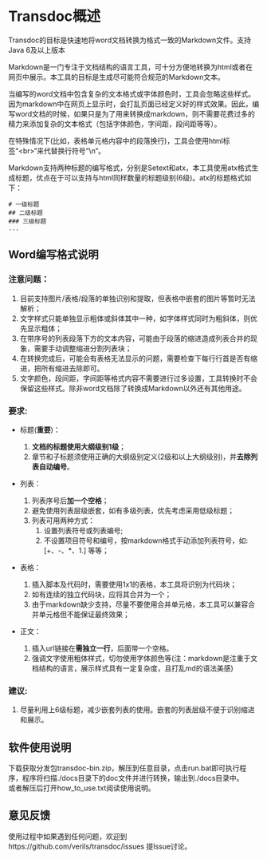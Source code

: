 # Transdoc概述

Transdoc的目标是快速地将word文档转换为格式一致的Markdown文件。支持Java 6及以上版本

Markdown是一门专注于文档结构的语言工具，可十分方便地转换为html或者在网页中展示。本工具的目标是生成尽可能符合规范的Markdown文本。

当编写的word文档中包含复杂的文本格式或字体颜色时，工具会忽略这些样式。因为markdown中在网页上显示时，会打乱页面已经定义好的样式效果。因此，编写word文档的时候，如果只是为了用来转换成markdown，则不需要花费过多的精力来添加复杂的文本格式（包括字体颜色，字间距，段间距等等）。

在特殊情况下(比如，表格单元格内容中的段落换行)，工具会使用html标签“&lt;br&gt;“来代替换行符号“\n“。

Markdown支持两种标题的编写格式，分别是Setext和atx，本工具使用atx格式生成标题，优点在于可以支持与html同样数量的标题级别(6级)。atx的标题格式如下：  

	# 一级标题  
	## 二级标题  
	### 三级标题  
	...

## Word编写格式说明

### 注意问题：

1. 目前支持图片/表格/段落的单独识别和提取，但表格中嵌套的图片等暂时无法解析；
2. 文字样式只能单独显示粗体或斜体其中一种，如字体样式同时为粗斜体，则优先显示粗体；
3. 在带序号的列表段落下方的文本内容，可能由于段落的缩进造成列表合并的现象，需要手动调整缩进分割列表块；
4. 在转换完成后，可能会有表格无法显示的问题，需要检查下每行行首是否有缩进，把所有缩进去除即可。
5. 文字颜色，段间距，字间距等格式内容不需要进行过多设置，工具转换时不会保留这些样式。除非word文档除了转换成Markdown以外还有其他用途。

### 要求:

- 标题(**重要**)：
    1. **文档的标题使用大纲级别1级**；
    2. 章节和子标题须使用正确的大纲级别定义(2级和以上大纲级别)，并**去除列表自动编号**。

- 列表：
    1. 列表序号后**加一个空格**；
    2. 避免使用列表层级嵌套，如有多级列表，优先考虑采用低级标题；
    3. 列表可用两种方式：  
        1) 设置列表符号或列表编号;  
        2) 不设置项目符号和编号，按markdown格式手动添加列表符号，如:[+、-、*、1.] 等等；

- 表格：
    1. 插入脚本及代码时，需要使用1x1的表格，本工具将识别为代码块；
    2. 如有连续的独立代码块，应将其合并为一个；
    2. 由于markdown缺少支持，尽量不要使用合并单元格，本工具可以兼容合并单元格但不能保证最终效果；

- 正文：
    1. 插入url链接在**需独立一行**，后面带一个空格。
    2. 强调文字使用粗体样式，切勿使用字体颜色等(注：markdown是注重于文档结构的语言，展示样式具有一定复杂度，且打乱md的语法美感)

### 建议:
1. 尽量利用上6级标题，减少嵌套列表的使用。嵌套的列表层级不便于识别缩进和展示。

## 软件使用说明

下载获取分发包transdoc-bin.zip，解压到任意目录，点击run.bat即可执行程序，程序将扫描./docs目录下的doc文件并进行转换，输出到./docs目录中。  
或者解压后打开how_to_use.txt阅读使用说明。

## 意见反馈

使用过程中如果遇到任何问题，欢迎到https://github.com/verils/transdoc/issues 提Issue讨论。
